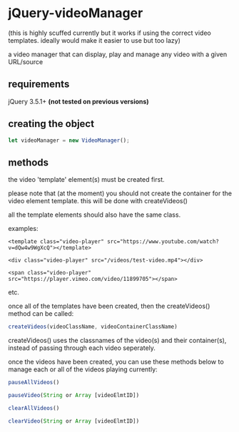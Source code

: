 # jQuery-videoManager
(this is highly scuffed currently but it works if using the correct video templates. ideally would make it easier to use but too lazy)

a video manager that can display, play and manage any video with a given URL/source

## requirements
jQuery 3.5.1+ **(not tested on previous versions)**

## creating the object
```javascript
let videoManager = new VideoManager();
```
## methods
the video 'template' element(s) must be created first. 

please note that (at the moment) you should not create the container for the video element template. this will be done with createVideos()

all the template elements should also have the same class.

examples:
```
<template class="video-player" src="https://www.youtube.com/watch?v=dQw4w9WgXcQ"></template>
```
```
<div class="video-player" src="/videos/test-video.mp4"></div>
```
```
<span class="video-player" src="https://player.vimeo.com/video/11899705"></span>
```
etc.

once all of the templates have been created, then the createVideos() method can be called:

```javascript
createVideos(videoClassName, videoContainerClassName)
```
createVideos() uses the classnames of the video(s) and their container(s), instead of passing through each video seperately.

once the videos have been created, you can use these methods below to manage each or all of the videos playing currently:

```javascript
pauseAllVideos()
```
```javascript
pauseVideo(String or Array [videoElmtID])
```
```javascript
clearAllVideos()
```
```javascript
clearVideo(String or Array [videoElmtID])
```
